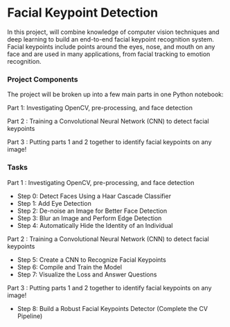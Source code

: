 # Facial Keypoint Detection

In this project, will combine knowledge of computer vision techniques and deep learning to build an end-to-end facial keypoint recognition system. Facial keypoints include points around the eyes, nose, and mouth on any face and are used in many applications, from facial tracking to emotion recognition. 

### Project Components

The project will be broken up into a few main parts in one Python notebook:

Part 1: Investigating OpenCV, pre-processing, and face detection

Part 2 : Training a Convolutional Neural Network (CNN) to detect facial keypoints

Part 3 : Putting parts 1 and 2 together to identify facial keypoints on any image!

### Tasks

Part 1 : Investigating OpenCV, pre-processing, and face detection

- Step 0: Detect Faces Using a Haar Cascade Classifier
- Step 1: Add Eye Detection
- Step 2: De-noise an Image for Better Face Detection
- Step 3: Blur an Image and Perform Edge Detection
- Step 4: Automatically Hide the Identity of an Individual

Part 2 : Training a Convolutional Neural Network (CNN) to detect facial keypoints

- Step 5: Create a CNN to Recognize Facial Keypoints
- Step 6: Compile and Train the Model
- Step 7: Visualize the Loss and Answer Questions

Part 3 : Putting parts 1 and 2 together to identify facial keypoints on any image!

- Step 8: Build a Robust Facial Keypoints Detector (Complete the CV Pipeline)
